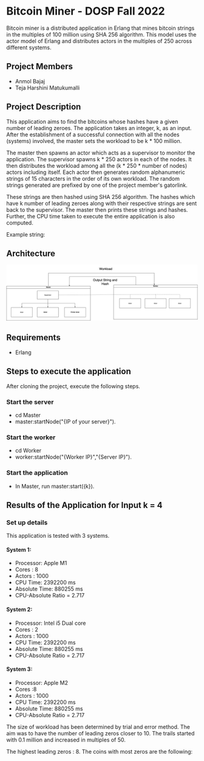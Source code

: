 # Bitcoin Miner - DOSP Fall 2022 
Bitcoin miner is a distributed application in Erlang that mines bitcoin strings in the 
multiples of 100 million using SHA 256 algorithm. This model uses the actor model of 
Erlang and distributes actors in the multiples of 250 across different systems.

## Project Members
* Anmol Bajaj
* Teja Harshini Matukumalli

## Project Description

This application aims to find the bitcoins whose hashes have a given number of
leading zeroes. The application takes an integer, k, as an input. After the establishment
of a successful connection with all the nodes (systems) involved, the master sets 
the workload to be k * 100 million. 

The master then spawns an actor which acts as a supervisor to monitor the application. 
The supervisor spawns k * 250 actors in each of the nodes. It then distributes the 
workload among all the (k * 250 * number of nodes) actors including itself. Each actor then generates
random alphanumeric strings of 15 characters in the order of its own workload. The random strings generated are 
prefixed by one of the project member's gatorlink. 

These strings are then hashed using SHA 256 algorithm. The hashes which have k number of 
leading zeroes along with their respective strings are sent back to the supervisor. The master 
then prints these strings and hashes. Further, the CPU time taken to execute the entire 
application is also computed. 

Example string: 

## Architecture

![alt text](https://github.com/anmbajaj/DOSPFall2022/blob/main/bitcoin-miner/BitcoinMiner.png)

## Requirements

* Erlang

## Steps to execute the application

After cloning the project, execute the following steps.

### Start the server

* cd Master
* master:startNode("{IP of your server}").

### Start the worker

* cd Worker
* worker:startNode("{Worker IP}","{Server IP}").

### Start the application

* In Master, run master:start({k}).


## Results of the Application for Input k = 4

### Set up details

This application is tested with 3 systems. 

#### System 1:

* Processor: Apple M1
* Cores : 8
* Actors : 1000
* CPU Time: 2392200 ms
* Absolute Time: 880255 ms
* CPU-Absolute Ratio = 2.717

#### System 2:

* Processor: Intel i5 Dual core
* Cores : 2
* Actors : 1000
* CPU Time: 2392200 ms
* Absolute Time: 880255 ms
* CPU-Absolute Ratio = 2.717

#### System 3:

* Processor: Apple M2
* Cores :8
* Actors : 1000
* CPU Time: 2392200 ms
* Absolute Time: 880255 ms
* CPU-Absolute Ratio = 2.717

The size of workload has been determined by trial and error method. The 
aim was to have the number of leading zeros closer to 10. The trails started 
with 0.1 million and increased in multiples of 50. 

The highest leading zeros : 8. The coins with most zeros are the following:





